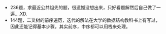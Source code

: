 - 236题，求最近公共祖先的题，很遗憾没想出来，只好看题解然后自己做了一遍….XD.
- 144题，二叉树的前序遍历，迭代的解法在大学的数据结构教科书上有写过，因此还能记得基本步骤，其实前序，中序都可以用栈来处理。